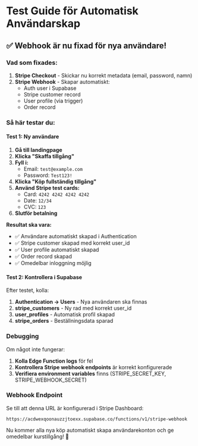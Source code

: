 # Test Guide för Automatisk Användarskap

## ✅ Webhook är nu fixad för nya användare!

### Vad som fixades:
1. **Stripe Checkout** - Skickar nu korrekt metadata (email, password, namn)
2. **Stripe Webhook** - Skapar automatiskt:
   - Auth user i Supabase
   - Stripe customer record  
   - User profile (via trigger)
   - Order record

### Så här testar du:

#### Test 1: Ny användare
1. **Gå till landingpage**
2. **Klicka "Skaffa tillgång"**
3. **Fyll i:**
   - Email: `test@example.com`
   - Password: `Test123!`
4. **Klicka "Köp fullständig tillgång"**
5. **Använd Stripe test cards:**
   - Card: `4242 4242 4242 4242`
   - Date: `12/34`
   - CVC: `123`
6. **Slutför betalning**

**Resultat ska vara:**
- ✅ Användare automatiskt skapad i Authentication
- ✅ Stripe customer skapad med korrekt user_id
- ✅ User profile automatiskt skapad
- ✅ Order record skapad
- ✅ Omedelbar inloggning möjlig

#### Test 2: Kontrollera i Supabase
Efter testet, kolla:
1. **Authentication → Users** - Nya användaren ska finnas
2. **stripe_customers** - Ny rad med korrekt user_id
3. **user_profiles** - Automatisk profil skapad
4. **stripe_orders** - Beställningsdata sparad

### Debugging
Om något inte fungerar:
1. **Kolla Edge Function logs** för fel
2. **Kontrollera Stripe webhook endpoints** är korrekt konfigurerade
3. **Verifiera environment variables** finns (STRIPE_SECRET_KEY, STRIPE_WEBHOOK_SECRET)

### Webhook Endpoint
Se till att denna URL är konfigurerad i Stripe Dashboard:
```
https://acdwexqoonauzzjtoexx.supabase.co/functions/v1/stripe-webhook
```

Nu kommer alla nya köp automatiskt skapa användarekonton och ge omedelbar kurstillgång! 🚀